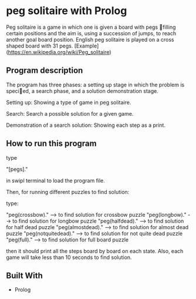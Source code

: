 # peg solitaire with Prolog

Peg solitaire is a game in which one is given a board with pegs filling certain positions and the aim is, using a succession of jumps, to reach another goal board position. English peg solitaire is played on a cross shaped board with 31 pegs. [Example] (https://en.wikipedia.org/wiki/Peg_solitaire)

## Program description
The program has three phases: a setting up stage in which the problem is specied, a search phase, and a solution demonstration stage.

Setting up: 
Showing a type of game in peg solitaire.

Search: 
Search a possible solution for a given game.

Demonstration of a search solution:
Showing each step as a print.


## How to run this program


type 

"[pegs]." 

in swipl terminal to load the program file.


Then,
for running different puzzles to find solution: 

type:

"peg(crossbow)."        	--> to find solution for crossbow puzzle
"peg(longbow)."        	--> to find solution for longbow puzzle
"peg(halfdead)."        	--> to find solution for half dead puzzle
"peg(almostdead)."       --> to find solution for almost dead puzzle
"peg(notquitedead)."    --> to find solution for not quite dead puzzle
"peg(full)."        		--> to find solution for full board puzzle

then it should print all the steps board by board on each state.
Also, each game will take less than 10 seconds to find solution.

## Built With

* Prolog
